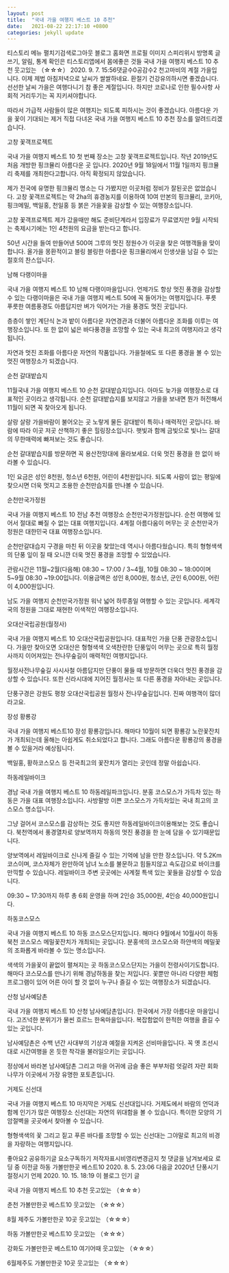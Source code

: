 ```yaml
---
layout: post
title:  "국내 가을 여행지 베스트 10 추천"
date:   2021-08-22 22:17:10 +0800
categories: jekyll update
---
```

티스토리 메뉴 펼치기검색로그아웃
블로그 홈화면
프로필 이미지
스피리위시
방명록
글쓰기, 알림, 통계 확인은 티스토리앱에서
몸에좋은 것들
국내 가을 여행지 베스트 10 추천
웃고있는 （☆☆☆）
2020. 9. 7. 15:56댓글수0공감수2
천고마비의 계절 가을입니다. 이제 제법 아침저녁으로 날씨가 쌀쌀하네요. 환절기 건강유의하시면 좋겠습니다. 선선한 날씨 가을은 여행다니기 참 좋은 계절입니다. 하지만 코로나로 인한 필수사항 사회적 거리두기는 꼭 지키셔야합니다. 



따라서 가급적 사람들이 많은 여행지는 되도록 피하시는 것이 좋겠습니다. 아름다운 가을 꽃이 기대되는 제거 직접 다녀온 국내 가을 여행지 베스트 10 추천 장소를 알려드리겠습니다. 



고창 꽃객프로젝트

국내 가을 여행지 베스트 10 첫 번째 장소는 고창 꽃객프로젝트입니다. 작년 2019년도 처음 개방한 핑크뮬리 아름다운 곳 입니다. 2020년 9월 18일에서 11월 1일까지 핑크뮬리 축제를 개최한다고합니다. 아직 확정되지 않았습니다. 





제가 전국에 유명한 핑크뮬리 명소는 다 가봤지만 이곳처럼 정비가 잘된곳은 없었습니다. 고창 꽃객프로젝트는 약 2ha의 휴경농지를 이용하여 10여 만본의 핑크뮬리, 코키아, 핑크메밀, 백일홍, 천일홍 등 붉은 가을꽃을 감상할 수 있는 여행장소입니다. 



고창 꽃객프로젝트 제가 갔을때만 해도 준비단계라서 입장료가 무료였지만 9월 시작되는 축제시기에는 1인 4천원의 요금을 받는다고 합니다. 



50년 시간을 들여 만들어낸 500여 그루의 멋진 정원수가 이곳을 찾은 여행객들을 맞이합니다. 올가을 몽환적이고 블링 블링한 아름다운 핑크뮬리에서 인생샷을 남길 수 있는 절호의 찬스입니다.





남해 다랭이마을

국내 가을 여행지 베스트 10 남해 다랭이마을입니다. 언제가도 항상 멋진 풍경을 감상할 수 있는 다랭이마을은 국내 가을 여행지 베스트 50에 꼭 들어가는 여행지입니다. 푸릇 푸릇한 여름풍경도 아름답지만 벼가 익어가는 가을 풍경도 멋진 곳입니다. 





층층이 쌓인 계단식 논과 밭이 아름다운 자연경관과 더불어 아름다운 조화를 이루는 여행장소입니다. 또 한 없이 넓은 바다풍경을 조망할 수 있는 국내 최고의 여행지라고 생각됩니다.



자연과 멋진 조화를 아름다운 자연의 작품입니다. 가을철에도 또 다른 풍경을 볼 수 있는 멋진 여행장소가 되겠습니다. 





순천 갈대밭습지

11월국내 가을 여행지 베스트 10 순천 갈대밭습지입니다. 아마도 늦가을 여행장소로 대표적인 곳이라고 생각됩니다. 순천 갈대밭습지를 보지않고 가을을 보내면 뭔가 허전해서 11월이 되면 꼭 찾아오게 됩니다. 





살랑 살랑 가을바람이 불어오는 곳 노랗게 물든 갈대밭이 특히나 매력적인 곳입니다. 바람에 따라 이곳 저곳 산책하기 좋은 힐링장소입니다. 햇빛과 함께 금빛으로 빛나느 갈대의 무한매력에 빠져보는 것도 좋습니다. 



순천 갈대밭습지를 방문하면 꼭 용산전망대에 올라보세요. 더욱 멋진 풍경을 한 없이 바라볼 수 있습니다. 



1인 요금은 성인 8천원, 청소년 6천원, 어린이 4천원입니다. 되도록 사람이 없는 평일에 찾으시면 더욱 멋지고 조용한 순천만습지를 만나볼 수 있습니다. 





순천만국가정원

국내 가을 여행지 베스트 10 전남 추천 여행장소 순천만국가정원입니다. 순천 여행에 있어서 절대로 빠질 수 없는 대표 여행지입니다. 4계절 아름다움이 머무는 곳 순천만국가정원은 대한민국 대표 여행장소입니다. 





순천만갈대습지 구경을 마친 뒤 이곳을 찾았는데 역시나 아름다웠습니다. 특히 형형색색의 단풍 잎이 질 때 오니깐 더욱 멋진 풍경을 조망할 수 있었습니다. 



관람시간은 11월~2월(다음해) 08:30 ~ 17:00 / 3~4월, 10월 08:30 ~ 18:00이며 5~9월 08:30 ~19:00입니다. 이용금액은 성인 8,000원, 청소년, 군인 6,000원, 어린이 4,000원입니다. 



남도 가을 여행지 순천만국가정원 워낙 넓어 하루종일 여행할 수 있는 곳입니다. 세계각국의 정원을 그대로 재현한 이색적인 여행장소입니다. 





오대산국립공원(월정사)

국내 가을 여행지 베스트 10 오대산국립공원입니다. 대표적인 가을 단풍 관광장소입니다. 가을만 찾아오면 오대산은 형형색색 오색찬란한 단풍잎이 머무는 곳으로 특히 월정사까지 이어져있는 전나무숲길이 매력적인 여행지입니다. 





월정사전나무숲길 사시사철 아름답지만 단풍이 물들 때 방문하면 더욱더 멋진 풍경을 감상할 수 있습니다. 또한 신라시대에 지어진 월정사는 또 다른 풍경을 자아내는 곳입니다. 



단풍구경은 강원도 평창 오대산국립공원 월정사 전나무숲길입니다. 진짜 여행객이 많더라고요.







장성 황룡강

국내 가을 여행지 베스트10 장성 황룡강입니다. 해마다 10월이 되면 황룡강 노란꽃잔치가 개최되는데 올해는 아쉽게도 취소되었다고 합니다. 그래도 아름다운 황룡강의 풍경을 볼 수 있을거라 예상됩니다.



백일홍, 황하코스모스 등 전국최고의 꽃잔치가 열리는 곳인데 정말 아쉽습니다. 







하동레일바이크

경남 국내 가을 여행지 베스트 10 하동레일파크입니다. 분홍 코스모스가 가득차 있는 하동은 가을 대표 여행장소입니다. 사방팔방 이쁜 코스모스가 가득차있는 국내 최고의 코스모스 명소입니다. 




그냥 걸어서 코스모스를 감상하는 것도 좋지만 하동레일바이크이용해보는 것도 좋습니다. 북천역에서 풍경열차로 양보역까지 하동의 멋진 풍경을 한 눈에 담을 수 있기때문입니다. 



양보역에서 레일바이크로 신나게 즐길 수 있는 기억에 남을 만한 장소입니다. 약 5.2Km 코스이며, 코스자체가 완만하여 남녀 노소를 불문하고 힘들지않고 속도감으로 바이크를 만끽할 수 있습니다. 레일바이크 주변 곳곳에는 사계절 특색 있는 꽃들을 감상할 수 있습니다. 



09:30 ~ 17:30까지 하루 총 6회 운영을 하며 2인승 35,000원, 4인승 40,000원입니다. 





하동코스모스

국내 가을 여행지 베스트 10 하동 코스모스단지입니다. 해마다 9월에서 10월사이 하동북천 코스모스 메밀꽃잔치가 개최되는 곳입니다. 분홍색의 코스모스와 하얀색의 메밀꽃의 조화롭게 바라볼 수 있는 명소입니다. 





색색의 가을꽃이 끝없이 펼쳐지는 곳 하동코스모스단지는 가을이 전령사이기도합니다. 해마다 코스모스를 만나기 위해 경남하동을 찾는 저입니다. 꽃뿐만 아니라 다양한 체험프로그램이 있어 어른 아이 할 것 없이 누구나 즐길 수 있는 여행장소가 되겠습니다. 







산청 남사예담촌

국내 가을 여행지 베스트 10 산청 남사예담촌입니다. 한국에서 가장 아름다운 마을입니다. 고즈넉한 분위기가 물씬 흐르느 한옥마을입니다. 복잡함없이 한적한 여행을 즐길 수 있는 곳입니다. 



남사예담촌은 수백 년간 사대부의 기상과 예절을 지켜온 선비마을입니다. 꼭 옛 조선시대로 시간여행을 온 듯한 착각을 불러일으키는 곳입니다. 



정상에서 바라본 남사예담촌 그리고 마을 어귀에 금슬 좋은 부부처럼 엇갈려 자란 회화나무가 이곳에서 가장 유명한 포토존입니다. 





거제도 신선대

국내 가을 여행지 베스트 10 마지막은 거제도 신선대입니다. 거제도에서 바람의 언덕과 함께 인기가 많은 여행장소 신선대는 자연의 위대함을 볼 수 있습니다. 특이한 모양의 기암절벽을 곳곳에서 찾아볼 수 있습니다. 



형형색색의 꽃 그리고 짙고 푸른 바다를 조망할 수 있는 신선대는 그야말로 최고의 비경을 자랑하는 여행지입니다. 






좋아요2
공유하기글 요소구독하기
저작자표시비영리변경금지
첫 댓글을 남겨보세요
로딩 중
이전글
하동 가볼만한곳 베스트10
2020. 8. 5. 23:06
다음글
2020년 단풍시기 절정시기 언제
2020. 10. 15. 18:19
이 블로그 인기 글

국내 가을 여행지 베스트 10 추천
웃고있는 （☆☆☆）

춘천 가볼만한곳 베스트10
웃고있는 （☆☆☆）

8월 제주도 가볼만한곳 10곳
웃고있는 （☆☆☆）

하동 가볼만한곳 베스트10
웃고있는 （☆☆☆）

강화도 가볼만한곳 베스트10 여기어때
웃고있는 （☆☆☆）

6월제주도 가볼만한곳 10곳
웃고있는 （☆☆☆）
